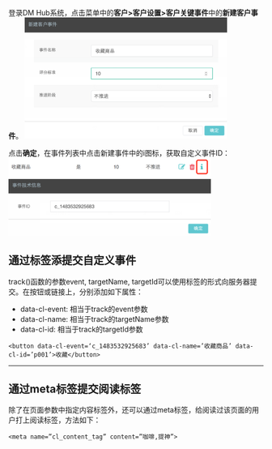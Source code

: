 登录DM Hub系统，点击菜单中的**客户>客户设置>客户关键事件**中的**新建客户事件**。
<img src="../../resources/newcustomerevent1.png" width="400"/>

点击**确定**，在事件列表中点击新建事件中的i图标，获取自定义事件ID：
<img src="../../resources/newcustomerevent2.png" width="400"/>
<img src="../../resources/newcustomerevent3.png" width="400"/>

## 通过标签添提交自定义事件
track()函数的参数event, targetName, targetId可以使用标签的形式向服务器提交。在按钮或链接上，分别添加如下属性：
- data-cl-event: 相当于track的event参数
- data-cl-name: 相当于track的targetName参数
- data-cl-id:  相当于track的targetId参数

```
<button data-cl-event=‘c_1483532925683’ data-cl-name=’收藏商品’ data-cl-id=’p001’>收藏</button>
```
- - -

## 通过meta标签提交阅读标签
除了在页面参数中指定内容标签外，还可以通过meta标签，给阅读过该页面的用户打上阅读标签，方法如下：

```
<meta name=”cl_content_tag” content=”咖啡,提神”>
```


